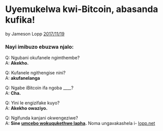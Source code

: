 # Uyemukelwa kwi-Bitcoin, abasanda kufika!

by Jameson Lopp [2017/11/19](https://twitter.com/lopp/status/932350908461133825)

<LanguageDropdown/>

### Nayi imibuzo ebuzwa njalo:

Q: Ngubani okufanele ngimthembe?  
A: **Akekho.**

Q: Kufanele ngithengise nini?  
A: **akufanelanga**

Q: Ngabe iBitcoin ifa ngoba ____?  
A: **Cha.**

Q: Yini le engizifake kuyo?  
A: **Akekho owaziyo.**


Q: Ngifunda kanjani okwengeziwe?  
A: **Sine [umcebo wokuqukethwe lapha](/translations).** Noma ungavakashela i- [lopp.net](https://www.lopp.net/bitcoin-information.html)